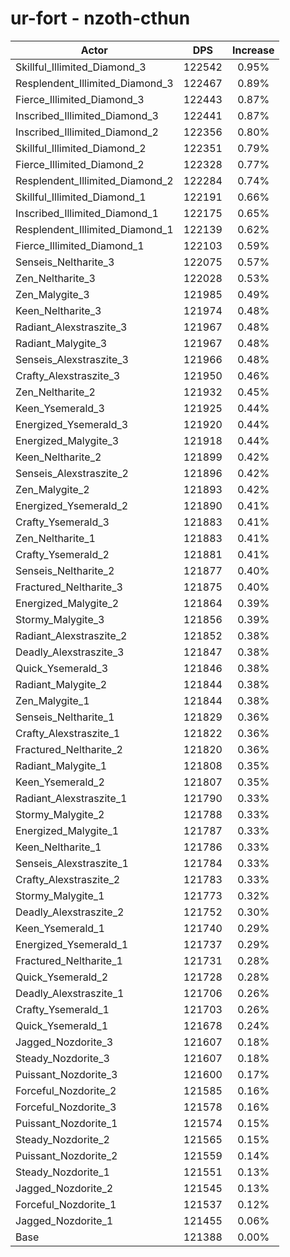 # ur-fort - nzoth-cthun
| Actor | DPS | Increase |
|---|:---:|:---:|
|Skillful_Illimited_Diamond_3|122542|0.95%|
|Resplendent_Illimited_Diamond_3|122467|0.89%|
|Fierce_Illimited_Diamond_3|122443|0.87%|
|Inscribed_Illimited_Diamond_3|122441|0.87%|
|Inscribed_Illimited_Diamond_2|122356|0.80%|
|Skillful_Illimited_Diamond_2|122351|0.79%|
|Fierce_Illimited_Diamond_2|122328|0.77%|
|Resplendent_Illimited_Diamond_2|122284|0.74%|
|Skillful_Illimited_Diamond_1|122191|0.66%|
|Inscribed_Illimited_Diamond_1|122175|0.65%|
|Resplendent_Illimited_Diamond_1|122139|0.62%|
|Fierce_Illimited_Diamond_1|122103|0.59%|
|Senseis_Neltharite_3|122075|0.57%|
|Zen_Neltharite_3|122028|0.53%|
|Zen_Malygite_3|121985|0.49%|
|Keen_Neltharite_3|121974|0.48%|
|Radiant_Alexstraszite_3|121967|0.48%|
|Radiant_Malygite_3|121967|0.48%|
|Senseis_Alexstraszite_3|121966|0.48%|
|Crafty_Alexstraszite_3|121950|0.46%|
|Zen_Neltharite_2|121932|0.45%|
|Keen_Ysemerald_3|121925|0.44%|
|Energized_Ysemerald_3|121920|0.44%|
|Energized_Malygite_3|121918|0.44%|
|Keen_Neltharite_2|121899|0.42%|
|Senseis_Alexstraszite_2|121896|0.42%|
|Zen_Malygite_2|121893|0.42%|
|Energized_Ysemerald_2|121890|0.41%|
|Crafty_Ysemerald_3|121883|0.41%|
|Zen_Neltharite_1|121883|0.41%|
|Crafty_Ysemerald_2|121881|0.41%|
|Senseis_Neltharite_2|121877|0.40%|
|Fractured_Neltharite_3|121875|0.40%|
|Energized_Malygite_2|121864|0.39%|
|Stormy_Malygite_3|121856|0.39%|
|Radiant_Alexstraszite_2|121852|0.38%|
|Deadly_Alexstraszite_3|121847|0.38%|
|Quick_Ysemerald_3|121846|0.38%|
|Radiant_Malygite_2|121844|0.38%|
|Zen_Malygite_1|121844|0.38%|
|Senseis_Neltharite_1|121829|0.36%|
|Crafty_Alexstraszite_1|121822|0.36%|
|Fractured_Neltharite_2|121820|0.36%|
|Radiant_Malygite_1|121808|0.35%|
|Keen_Ysemerald_2|121807|0.35%|
|Radiant_Alexstraszite_1|121790|0.33%|
|Stormy_Malygite_2|121788|0.33%|
|Energized_Malygite_1|121787|0.33%|
|Keen_Neltharite_1|121786|0.33%|
|Senseis_Alexstraszite_1|121784|0.33%|
|Crafty_Alexstraszite_2|121783|0.33%|
|Stormy_Malygite_1|121773|0.32%|
|Deadly_Alexstraszite_2|121752|0.30%|
|Keen_Ysemerald_1|121740|0.29%|
|Energized_Ysemerald_1|121737|0.29%|
|Fractured_Neltharite_1|121731|0.28%|
|Quick_Ysemerald_2|121728|0.28%|
|Deadly_Alexstraszite_1|121706|0.26%|
|Crafty_Ysemerald_1|121703|0.26%|
|Quick_Ysemerald_1|121678|0.24%|
|Jagged_Nozdorite_3|121607|0.18%|
|Steady_Nozdorite_3|121607|0.18%|
|Puissant_Nozdorite_3|121600|0.17%|
|Forceful_Nozdorite_2|121585|0.16%|
|Forceful_Nozdorite_3|121578|0.16%|
|Puissant_Nozdorite_1|121574|0.15%|
|Steady_Nozdorite_2|121565|0.15%|
|Puissant_Nozdorite_2|121559|0.14%|
|Steady_Nozdorite_1|121551|0.13%|
|Jagged_Nozdorite_2|121545|0.13%|
|Forceful_Nozdorite_1|121537|0.12%|
|Jagged_Nozdorite_1|121455|0.06%|
|Base|121388|0.00%|
